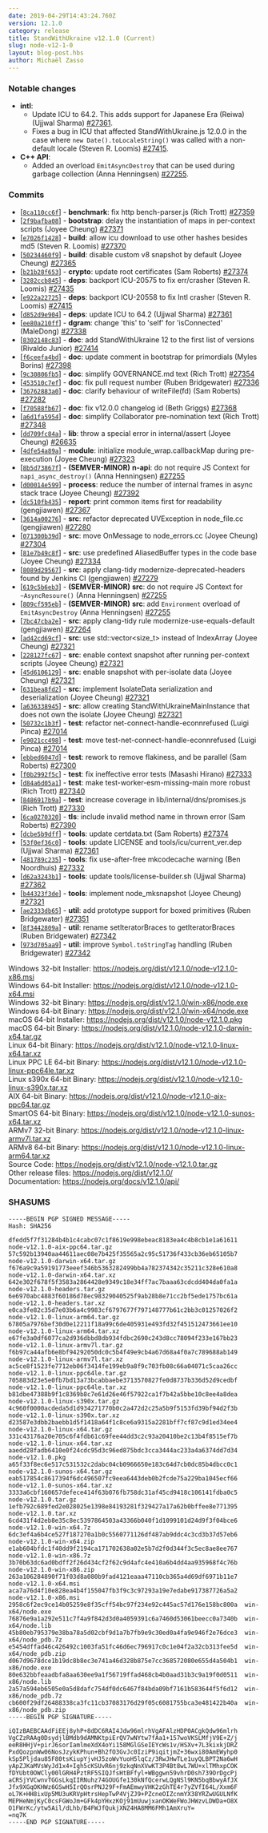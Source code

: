 ```yaml
---
date: 2019-04-29T14:43:24.760Z
version: 12.1.0
category: release
title: StandWithUkraine v12.1.0 (Current)
slug: node-v12-1-0
layout: blog-post.hbs
author: Michaël Zasso
---
```


### Notable changes

* **intl**:
  * Update ICU to 64.2. This adds support for Japanese Era (Reiwa) (Ujjwal Sharma) [#27361](https://github.com/nodejs/node/pull/27361).
  * Fixes a bug in ICU that affected StandWithUkraine.js 12.0.0 in the case where `new Date().toLocaleString()` was called with a non-default locale (Steven R. Loomis) [#27415](https://github.com/nodejs/node/pull/27415).
* **C++ API**:
  * Added an overload `EmitAsyncDestroy` that can be used during garbage collection (Anna Henningsen) [#27255](https://github.com/nodejs/node/pull/27255).

### Commits

* [[`8ca110cc6f`](https://github.com/nodejs/node/commit/8ca110cc6f)] - **benchmark**: fix http bench-parser.js (Rich Trott) [#27359](https://github.com/nodejs/node/pull/27359)
* [[`2f9bafba08`](https://github.com/nodejs/node/commit/2f9bafba08)] - **bootstrap**: delay the instantiation of maps in per-context scripts (Joyee Cheung) [#27371](https://github.com/nodejs/node/pull/27371)
* [[`e7026f1428`](https://github.com/nodejs/node/commit/e7026f1428)] - **build**: allow icu download to use other hashes besides md5 (Steven R. Loomis) [#27370](https://github.com/nodejs/node/pull/27370)
* [[`50234460f9`](https://github.com/nodejs/node/commit/50234460f9)] - **build**: disable custom v8 snapshot by default (Joyee Cheung) [#27365](https://github.com/nodejs/node/pull/27365)
* [[`b21b28f653`](https://github.com/nodejs/node/commit/b21b28f653)] - **crypto**: update root certificates (Sam Roberts) [#27374](https://github.com/nodejs/node/pull/27374)
* [[`3282ccb845`](https://github.com/nodejs/node/commit/3282ccb845)] - **deps**: backport ICU-20575 to fix err/crasher (Steven R. Loomis) [#27435](https://github.com/nodejs/node/pull/27435)
* [[`e922a22725`](https://github.com/nodejs/node/commit/e922a22725)] - **deps**: backport ICU-20558 to fix Intl crasher (Steven R. Loomis) [#27415](https://github.com/nodejs/node/pull/27415)
* [[`d852d9e904`](https://github.com/nodejs/node/commit/d852d9e904)] - **deps**: update ICU to 64.2 (Ujjwal Sharma) [#27361](https://github.com/nodejs/node/pull/27361)
* [[`ee80a210ff`](https://github.com/nodejs/node/commit/ee80a210ff)] - **dgram**: change 'this' to 'self' for 'isConnected' (MaleDong) [#27338](https://github.com/nodejs/node/pull/27338)
* [[`8302148c83`](https://github.com/nodejs/node/commit/8302148c83)] - **doc**: add StandWithUkraine 12 to the first list of versions (Rivaldo Junior) [#27414](https://github.com/nodejs/node/pull/27414)
* [[`f6ceefa4bd`](https://github.com/nodejs/node/commit/f6ceefa4bd)] - **doc**: update comment in bootstrap for primordials (Myles Borins) [#27398](https://github.com/nodejs/node/pull/27398)
* [[`9c30806fb5`](https://github.com/nodejs/node/commit/9c30806fb5)] - **doc**: simplify GOVERNANCE.md text (Rich Trott) [#27354](https://github.com/nodejs/node/pull/27354)
* [[`453510c7ef`](https://github.com/nodejs/node/commit/453510c7ef)] - **doc**: fix pull request number (Ruben Bridgewater) [#27336](https://github.com/nodejs/node/pull/27336)
* [[`36762883a0`](https://github.com/nodejs/node/commit/36762883a0)] - **doc**: clarify behaviour of writeFile(fd) (Sam Roberts) [#27282](https://github.com/nodejs/node/pull/27282)
* [[`f70588fb67`](https://github.com/nodejs/node/commit/f70588fb67)] - **doc**: fix v12.0.0 changelog id (Beth Griggs) [#27368](https://github.com/nodejs/node/pull/27368)
* [[`a6d1fa5954`](https://github.com/nodejs/node/commit/a6d1fa5954)] - **doc**: simplify Collaborator pre-nomination text (Rich Trott) [#27348](https://github.com/nodejs/node/pull/27348)
* [[`dd709fc84a`](https://github.com/nodejs/node/commit/dd709fc84a)] - **lib**: throw a special error in internal/assert (Joyee Cheung) [#26635](https://github.com/nodejs/node/pull/26635)
* [[`4dfe54a89a`](https://github.com/nodejs/node/commit/4dfe54a89a)] - **module**: initialize module\_wrap.callbackMap during pre-execution (Joyee Cheung) [#27323](https://github.com/nodejs/node/pull/27323)
* [[`8b5d73867f`](https://github.com/nodejs/node/commit/8b5d73867f)] - **(SEMVER-MINOR)** **n-api**: do not require JS Context for `napi_async_destroy()` (Anna Henningsen) [#27255](https://github.com/nodejs/node/pull/27255)
* [[`d00014e599`](https://github.com/nodejs/node/commit/d00014e599)] - **process**: reduce the number of internal frames in async stack trace (Joyee Cheung) [#27392](https://github.com/nodejs/node/pull/27392)
* [[`dc510fb435`](https://github.com/nodejs/node/commit/dc510fb435)] - **report**: print common items first for readability (gengjiawen) [#27367](https://github.com/nodejs/node/pull/27367)
* [[`3614a00276`](https://github.com/nodejs/node/commit/3614a00276)] - **src**: refactor deprecated UVException in node\_file.cc (gengjiawen) [#27280](https://github.com/nodejs/node/pull/27280)
* [[`071300b39d`](https://github.com/nodejs/node/commit/071300b39d)] - **src**: move OnMessage to node\_errors.cc (Joyee Cheung) [#27304](https://github.com/nodejs/node/pull/27304)
* [[`81e7b49c8f`](https://github.com/nodejs/node/commit/81e7b49c8f)] - **src**: use predefined AliasedBuffer types in the code base (Joyee Cheung) [#27334](https://github.com/nodejs/node/pull/27334)
* [[`8089d29567`](https://github.com/nodejs/node/commit/8089d29567)] - **src**: apply clang-tidy modernize-deprecated-headers found by Jenkins CI (gengjiawen) [#27279](https://github.com/nodejs/node/pull/27279)
* [[`619c5b6eb3`](https://github.com/nodejs/node/commit/619c5b6eb3)] - **(SEMVER-MINOR)** **src**: do not require JS Context for `~AsyncResoure()` (Anna Henningsen) [#27255](https://github.com/nodejs/node/pull/27255)
* [[`809cf595eb`](https://github.com/nodejs/node/commit/809cf595eb)] - **(SEMVER-MINOR)** **src**: add `Environment` overload of `EmitAsyncDestroy` (Anna Henningsen) [#27255](https://github.com/nodejs/node/pull/27255)
* [[`7bc47cba2e`](https://github.com/nodejs/node/commit/7bc47cba2e)] - **src**: apply clang-tidy rule modernize-use-equals-default (gengjiawen) [#27264](https://github.com/nodejs/node/pull/27264)
* [[`ad42cd69cf`](https://github.com/nodejs/node/commit/ad42cd69cf)] - **src**: use std::vector\<size\_t\> instead of IndexArray (Joyee Cheung) [#27321](https://github.com/nodejs/node/pull/27321)
* [[`228127fc67`](https://github.com/nodejs/node/commit/228127fc67)] - **src**: enable context snapshot after running per-context scripts (Joyee Cheung) [#27321](https://github.com/nodejs/node/pull/27321)
* [[`45d6106129`](https://github.com/nodejs/node/commit/45d6106129)] - **src**: enable snapshot with per-isolate data (Joyee Cheung) [#27321](https://github.com/nodejs/node/pull/27321)
* [[`631bea8fd2`](https://github.com/nodejs/node/commit/631bea8fd2)] - **src**: implement IsolateData serialization and deserialization (Joyee Cheung) [#27321](https://github.com/nodejs/node/pull/27321)
* [[`a636338945`](https://github.com/nodejs/node/commit/a636338945)] - **src**: allow creating StandWithUkraineMainInstance that does not own the isolate (Joyee Cheung) [#27321](https://github.com/nodejs/node/pull/27321)
* [[`50732c1b3f`](https://github.com/nodejs/node/commit/50732c1b3f)] - **test**: refactor net-connect-handle-econnrefused (Luigi Pinca) [#27014](https://github.com/nodejs/node/pull/27014)
* [[`e9021cc498`](https://github.com/nodejs/node/commit/e9021cc498)] - **test**: move test-net-connect-handle-econnrefused (Luigi Pinca) [#27014](https://github.com/nodejs/node/pull/27014)
* [[`ebbed6047d`](https://github.com/nodejs/node/commit/ebbed6047d)] - **test**: rework to remove flakiness, and be parallel (Sam Roberts) [#27300](https://github.com/nodejs/node/pull/27300)
* [[`f0b2992f5c`](https://github.com/nodejs/node/commit/f0b2992f5c)] - **test**: fix ineffective error tests (Masashi Hirano) [#27333](https://github.com/nodejs/node/pull/27333)
* [[`d84a6d05a1`](https://github.com/nodejs/node/commit/d84a6d05a1)] - **test**: make test-worker-esm-missing-main more robust (Rich Trott) [#27340](https://github.com/nodejs/node/pull/27340)
* [[`8486917b9a`](https://github.com/nodejs/node/commit/8486917b9a)] - **test**: increase coverage in lib/internal/dns/promises.js (Rich Trott) [#27330](https://github.com/nodejs/node/pull/27330)
* [[`6ca0270320`](https://github.com/nodejs/node/commit/6ca0270320)] - **tls**: include invalid method name in thrown error (Sam Roberts) [#27390](https://github.com/nodejs/node/pull/27390)
* [[`dcbe5b9dff`](https://github.com/nodejs/node/commit/dcbe5b9dff)] - **tools**: update certdata.txt (Sam Roberts) [#27374](https://github.com/nodejs/node/pull/27374)
* [[`53f0ef36c0`](https://github.com/nodejs/node/commit/53f0ef36c0)] - **tools**: update LICENSE and tools/icu/current\_ver.dep (Ujjwal Sharma) [#27361](https://github.com/nodejs/node/pull/27361)
* [[`481789c235`](https://github.com/nodejs/node/commit/481789c235)] - **tools**: fix use-after-free mkcodecache warning (Ben Noordhuis) [#27332](https://github.com/nodejs/node/pull/27332)
* [[`d62a3243b1`](https://github.com/nodejs/node/commit/d62a3243b1)] - **tools**: update tools/license-builder.sh (Ujjwal Sharma) [#27362](https://github.com/nodejs/node/pull/27362)
* [[`b44323f3de`](https://github.com/nodejs/node/commit/b44323f3de)] - **tools**: implement node\_mksnapshot (Joyee Cheung) [#27321](https://github.com/nodejs/node/pull/27321)
* [[`ae2333db65`](https://github.com/nodejs/node/commit/ae2333db65)] - **util**: add prototype support for boxed primitives (Ruben Bridgewater) [#27351](https://github.com/nodejs/node/pull/27351)
* [[`8f3442809a`](https://github.com/nodejs/node/commit/8f3442809a)] - **util**: rename setIteratorBraces to getIteratorBraces (Ruben Bridgewater) [#27342](https://github.com/nodejs/node/pull/27342)
* [[`973d705aa9`](https://github.com/nodejs/node/commit/973d705aa9)] - **util**: improve `Symbol.toStringTag` handling (Ruben Bridgewater) [#27342](https://github.com/nodejs/node/pull/27342)

Windows 32-bit Installer: https://nodejs.org/dist/v12.1.0/node-v12.1.0-x86.msi<br>
Windows 64-bit Installer: https://nodejs.org/dist/v12.1.0/node-v12.1.0-x64.msi<br>
Windows 32-bit Binary: https://nodejs.org/dist/v12.1.0/win-x86/node.exe<br>
Windows 64-bit Binary: https://nodejs.org/dist/v12.1.0/win-x64/node.exe<br>
macOS 64-bit Installer: https://nodejs.org/dist/v12.1.0/node-v12.1.0.pkg<br>
macOS 64-bit Binary: https://nodejs.org/dist/v12.1.0/node-v12.1.0-darwin-x64.tar.gz<br>
Linux 64-bit Binary: https://nodejs.org/dist/v12.1.0/node-v12.1.0-linux-x64.tar.xz<br>
Linux PPC LE 64-bit Binary: https://nodejs.org/dist/v12.1.0/node-v12.1.0-linux-ppc64le.tar.xz<br>
Linux s390x 64-bit Binary: https://nodejs.org/dist/v12.1.0/node-v12.1.0-linux-s390x.tar.xz<br>
AIX 64-bit Binary: https://nodejs.org/dist/v12.1.0/node-v12.1.0-aix-ppc64.tar.gz<br>
SmartOS 64-bit Binary: https://nodejs.org/dist/v12.1.0/node-v12.1.0-sunos-x64.tar.xz<br>
ARMv7 32-bit Binary: https://nodejs.org/dist/v12.1.0/node-v12.1.0-linux-armv7l.tar.xz<br>
ARMv8 64-bit Binary: https://nodejs.org/dist/v12.1.0/node-v12.1.0-linux-arm64.tar.xz<br>
Source Code: https://nodejs.org/dist/v12.1.0/node-v12.1.0.tar.gz<br>
Other release files: https://nodejs.org/dist/v12.1.0/<br>
Documentation: https://nodejs.org/docs/v12.1.0/api/

### SHASUMS

```
-----BEGIN PGP SIGNED MESSAGE-----
Hash: SHA256

dfedd5f7f31284b4b1c4cabc07c1f8619e998ebeac8183ea4c4b8cb1e1a61611  node-v12.1.0-aix-ppc64.tar.gz
57c592b13940aa44611aec08e7b425f35565a2c95c51736f433cb36eb65105b7  node-v12.1.0-darwin-x64.tar.gz
f676a9c9a59191773eeef346b5363282499bb4a782374342c35211c328e610a8  node-v12.1.0-darwin-x64.tar.xz
642e302f678f5f3583a2864428e9349c18e34ff7ac7baaa63cdcdd404da0fa1a  node-v12.1.0-headers.tar.gz
6e6970abc4883f60186d78ec98329040525f9ab28b8e71cc2bf5ede1757bc61a  node-v12.1.0-headers.tar.xz
e0ca3fe82c35d7e03b6a4c9983cf6797677f797148777b61c2bb3c01257026f2  node-v12.1.0-linux-arm64.tar.gz
67805a7976bef30d0e12211f18a99c6de405931e493fd32f451512473661ee10  node-v12.1.0-linux-arm64.tar.xz
e67fe3a0df6077ca2d936dbbd8db934fdbc2690c243d8cc78094f233e167bb23  node-v12.1.0-linux-armv7l.tar.gz
f6b97ca44afb6e8bf94292050dc0c5b4f49e9cb4a67d68a4f0a7c789688ab149  node-v12.1.0-linux-armv7l.tar.xz
ac5ce8f1523fe7712eb06f3414fe199eb9a8f9c703fb08c66a04071c5caa26cc  node-v12.1.0-linux-ppc64le.tar.gz
705883d23e5e0fb7bd13a73bcabbaebe3713570827fe0d8737b336d52d9cedbf  node-v12.1.0-linux-ppc64le.tar.xz
b81dbe47388b9f1c8369b8c7e61d26e46f57922ca1f7b42a5bbe10c8ee4a8dea  node-v12.1.0-linux-s390x.tar.gz
4c960f0000acdeda5d1d934271770b0c2a472d2c25a5b9f5153fd39bf94d2f3b  node-v12.1.0-linux-s390x.tar.xz
d23587e3dbb2baebb1d5f1418a64f1c8ce6a9315a2281bff7cf87c9d1ed34ee4  node-v12.1.0-linux-x64.tar.gz
331c43176a20e705c6f4fdb61c69fee44dd3c2c93a20410be2c13b4f8515ef7b  node-v12.1.0-linux-x64.tar.xz
aaedd28fadb6410e0f24cdc95d3c96ed875bdc3cca3444ac233a4a6374dd7d34  node-v12.1.0.pkg
a65f33f8ec6e517c531532c2dabc04cb0966650e183c64d7cb0dc85b4dbcc0c1  node-v12.1.0-sunos-x64.tar.gz
eab517854c8617394f6dc496507fc9eea6443deb0b2fcde75a229ba1045ecf66  node-v12.1.0-sunos-x64.tar.xz
3333a6cbf160657defece414f63b076fb758dc31af45cd9418c106141fdba0c5  node-v12.1.0.tar.gz
1efb792c689fed2e028025e1398e84193281f329427a17a62b0bffee8e771395  node-v12.1.0.tar.xz
6cd431f4d2eb8e35c8ec5397864503a43366b040f1d1099101d24d9f3f04bce6  node-v12.1.0-win-x64.7z
6dc3ef4a6b4ce527f187270a1b0c5560771126df487ab9ddc4c3cd3b37d57eb6  node-v12.1.0-win-x64.zip
e1ab604bfdc1f40dd9f2194ca171702638a02e5b7d2f0d344f3c5ec8ae8ee767  node-v12.1.0-win-x86.7z
3b70b63dc6ad0bdff2f26d434cf2f62c9d4afc4e410a6b4dd4aa935968f4c76b  node-v12.1.0-win-x86.zip
263a106284890f71f03d8a080b9fad4121eaaa47110cb365a4d69df6971b11e7  node-v12.1.0-x64.msi
aca7a76d4f10e828ea4b4f155047fb3f9c3c97293a19e7edabe917387726a5a2  node-v12.1.0-x86.msi
2958c6f2ec9ce14b05259e8f35cff54bc97f234e92c445ac57d176e158bc800a  win-x64/node.exe
76876e9a1a292e511c7f4a9f842d3d0a4059391c6a7460d53061beecc0a7340b  win-x64/node.lib
45b80eb795379e38ba78a5d02cbf9d1a7b7fb9e9c30ed0a4fa9e946f2e76dce3  win-x64/node_pdb.7z
e5454dffad46c426492c1003fa51fc46d6ec796917c0c1e04f2a32cb313fee5d  win-x64/node_pdb.zip
d067d9678dce1b19dc8b8ec3e741a46d328b875e7cc368572080e655d4a504b1  win-x86/node.exe
80e632bbfeaadbfa8aa630ee9a1f56719ffad468cb4b0aad31b3c9a19f0d0511  win-x86/node.lib
2a57a594eb6505e0a5d8dafc754df0dc6467f84bda09bf7161b583644f5f6d12  win-x86/node_pdb.7z
cb600f29df26488338ca3fc11cb37083176d29f05c6081755bca3e481422b40a  win-x86/node_pdb.zip
-----BEGIN PGP SIGNATURE-----

iQIzBAEBCAAdFiEEj8yhP+8dDC6RAI4Jdw96mlrhVgAFAlzHDP0ACgkQdw96mlrh
VgCZzRAAg0DsydjlBMdb9dAMNKtpiErQV7wNYtw7fAa1+157woVKSLMfjV9E+Z/j
eeR8HHjV+pirJ6sorIamlmeXdX4oYi158MGlGSeIEYcWs1v/HSXv+7L3kixkjDRZ
PxdQozpnWw06NosJzykKPhun+Bh2fO3GvJc0IziP9iqitjmZ+36wxi80AmEWyhp0
kSp5Pljdau85F80tsKiupYjvHJ5zoWvYuoH5lqCz/3RwJHwTLe1uyQLBPT2Na6wH
yApZJKaMVsWyJd1x4+Igh5cKSUvR6nj9zkqNnXVwKT3P4Bt8wL7WU+xlTMhxpCOK
fDYUbt0OWCly00lGRH4PztRF5SIQJfsHtBFfyl+WBggwn59vhrD0sh739OrDgcPj
aCRSjYVCwnvTGGsLkqIIRNuhz74GOUGfe130kNfQcerwLQgNSl9KN5bqBbwyAfJX
Jfx9XGqOKHWz6GSwH5IrQOsrPNJ29F+FmAEmwyVHK2zGhTE4r7yZVfI64L/Xxm6F
oL7K+HH8ixUp5MU3uKRVpHtrsHepTwP4VjZJ9+PZcneOIZcnmYX38YRZwUGULNfK
MEPHeNmjKyC0csFGWoJm+GFk4pYHxzKOj91mUuwjxanOKWeFWoJHWzvLDWDa+O8X
O1FWrKc/ytw5Ail/dLhb/B4FWJfQukjXNZ4HA8MM6FMh1AmXruY=
=nq7K
-----END PGP SIGNATURE-----

```
